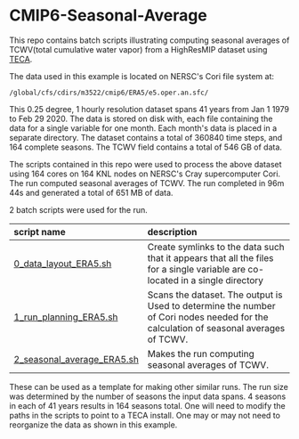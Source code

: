 CMIP6-Seasonal-Average
==========================
This repo contains batch scripts illustrating computing seasonal averages
of TCWV(total cumulative water vapor) from a HighResMIP dataset using
[TECA](https://github.com/LBL-EESA/TECA).

The data used in this example is located on NERSC's Cori file system at:
```
/global/cfs/cdirs/m3522/cmip6/ERA5/e5.oper.an.sfc/
```
This 0.25 degree, 1 hourly resolution dataset spans 41 years from Jan 1 1979 to
Feb 29 2020.  The data is stored on disk with, each file containing the data
for a single variable for one month. Each month's data is placed in a separate
directory.  The dataset contains a total of 360840 time steps, and 164 complete
seasons.  The TCWV field contains a total of 546 GB of data.

The scripts contained in this repo were used to process the above dataset using
164 cores on 164 KNL nodes on NERSC's Cray supercomputer Cori. The run
computed seasonal averages of TCWV. The run completed in 96m 44s and
generated a total of 651 MB of data.

2 batch scripts were used for the run.

| script name | description |
| :---- | :---- |
| [0_data_layout_ERA5.sh](0_data_layout_ERA5.sh) | Create symlinks to the data such that it appears that all the files for a single variable are co-located in a single directory |
| [1_run_planning_ERA5.sh](1_run_planning_ERA5.sh) | Scans the dataset. The output is Used to determine the number of Cori nodes needed for the calculation of seasonal averages of TCWV. |
| [2_seasonal_average_ERA5.sh](2_seasonal_average_ERA.sh) | Makes the run computing seasonal averages of TCWV. |

These can be used as a template for making other similar runs. The run size was
determined by the number of seasons the input data spans. 4 seasons in each of
41 years results in 164 seasons total. One will need to modify the paths in the
scripts to point to a TECA install. One may or may not need to reorganize the
data as shown in this example.
